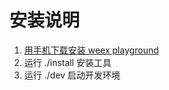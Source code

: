 # 安装说明


1. [用手机下载安装 weex playground](http://alibaba.github.io/weex/download.html)
1. 运行 ./install 安装工具
1. 运行 ./dev 启动开发环境



